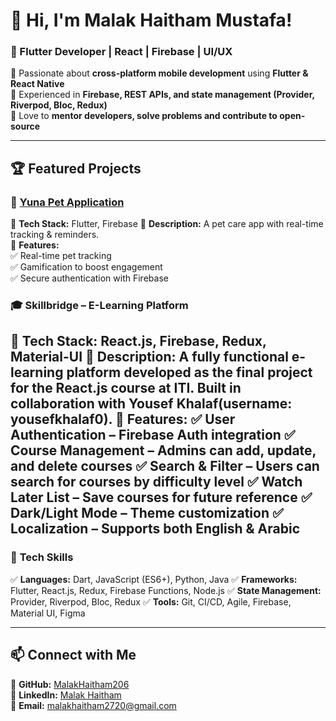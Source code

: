 # 👋 Hi, I'm Malak Haitham Mustafa!  
### 🚀 Flutter Developer | React | Firebase | UI/UX  

🔹 Passionate about **cross-platform mobile development** using **Flutter & React Native**  
🔹 Experienced in **Firebase, REST APIs, and state management (Provider, Riverpod, Bloc, Redux)**  
🔹 Love to **mentor developers, solve problems and contribute to open-source**  

---

## 🏆 Featured Projects  

### 🐶 [Yuna Pet Application](https://github.com/MalakHaitham206/YunaPetApp)  
📌 **Tech Stack:** Flutter, Firebase 
📌 **Description:** A pet care app with real-time tracking & reminders.  
📌 **Features:**  
✅ Real-time pet tracking  
✅ Gamification to boost engagement  
✅ Secure authentication with Firebase  

### 🎓 Skillbridge – E-Learning Platform
📌 **Tech Stack:** React.js, Firebase, Redux, Material-UI
📌 **Description:** A fully functional e-learning platform developed as the final project for the React.js course at ITI. Built in collaboration with Yousef Khalaf(username: yousefkhalaf0).
📌 **Features:** 
✅ User Authentication – Firebase Auth integration
✅ Course Management – Admins can add, update, and delete courses
✅ Search & Filter – Users can search for courses by difficulty level
✅ Watch Later List – Save courses for future reference
✅ Dark/Light Mode – Theme customization
✅ Localization – Supports both English & Arabic
---

### 📝 **Tech Skills**    
✅ **Languages:** Dart, JavaScript (ES6+), Python, Java
✅ **Frameworks:** Flutter, React.js, Redux, Firebase Functions, Node.js
✅ **State Management:** Provider, Riverpod, Bloc, Redux
✅ **Tools:** Git, CI/CD, Agile, Firebase, Material UI, Figma

---

## 📫 **Connect with Me**  
🔗 **GitHub:** [MalakHaitham206](https://github.com/MalakHaitham206)  
🔗 **LinkedIn:** [Malak Haitham](https://www.linkedin.com/in/malak-haitham-7a005b239)  
🔗 **Email:** malakhaitham2720@gmail.com  
